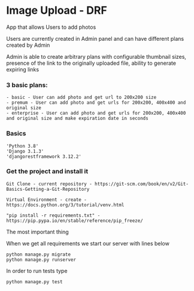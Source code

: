 # Image Upload - DRF

App that allows Users to add photos

Users are currently created in Admin panel and can have different plans created by Admin 

Admin is able to create arbitrary plans with configurable thumbnail sizes, presence of the link to the originally uploaded file, ability to generate expiring links

### 3 basic plans:

    - basic - User can add photo and get url to 200x200 size
    - premum - User can add photo and get urls for 200x200, 400x400 and original size
    - enterprise - User can add photo and get urls for 200x200, 400x400 and original size and make expiration date in seconds
### Basics

    'Python 3.8'
    'Django 3.1.3'
    'djangorestframework 3.12.2'

### Get the project and install it 
    Git Clone - current repository - https://git-scm.com/book/en/v2/Git-Basics-Getting-a-Git-Repository

    Virtual Environment - create - https://docs.python.org/3/tutorial/venv.html

    "pip install -r requirements.txt" - https://pip.pypa.io/en/stable/reference/pip_freeze/


The most important thing

When we get all requirements we start our server with lines below


    python manage.py migrate
    python manage.py runserver


In order to run tests type 

    python manage.py test